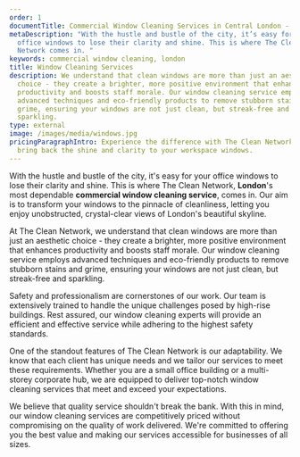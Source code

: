 ```yaml
---
order: 1
documentTitle: Commercial Window Cleaning Services in Central London - The Clean Network
metaDescription: "With the hustle and bustle of the city, it’s easy for your
  office windows to lose their clarity and shine. This is where The Clean
  Network comes in. "
keywords: commercial window cleaning, london
title: Window Cleaning Services
description: We understand that clean windows are more than just an aesthetic
  choice - they create a brighter, more positive environment that enhances
  productivity and boosts staff morale. Our window cleaning service employs
  advanced techniques and eco-friendly products to remove stubborn stains and
  grime, ensuring your windows are not just clean, but streak-free and
  sparkling.
type: external
image: /images/media/windows.jpg
pricingParagraphIntro: Experience the difference with The Clean Network and
  bring back the shine and clarity to your workspace windows.
---
```

With the hustle and bustle of the city, it's easy for your office windows to lose their clarity and shine. This is where The Clean Network, <strong>London</strong>'s most dependable <strong>commercial window cleaning service</strong>, comes in. Our aim is to transform your windows to the pinnacle of cleanliness, letting you enjoy unobstructed, crystal-clear views of London's beautiful skyline.

At The Clean Network, we understand that clean windows are more than just an aesthetic choice - they create a brighter, more positive environment that enhances productivity and boosts staff morale. Our window cleaning service employs advanced techniques and eco-friendly products to remove stubborn stains and grime, ensuring your windows are not just clean, but streak-free and sparkling.

Safety and professionalism are cornerstones of our work. Our team is extensively trained to handle the unique challenges posed by high-rise buildings. Rest assured, our window cleaning experts will provide an efficient and effective service while adhering to the highest safety standards.

One of the standout features of The Clean Network is our adaptability. We know that each client has unique needs and we tailor our services to meet these requirements. Whether you are a small office building or a multi-storey corporate hub, we are equipped to deliver top-notch window cleaning services that meet and exceed your expectations.

We believe that quality service shouldn't break the bank. With this in mind, our window cleaning services are competitively priced without compromising on the quality of work delivered. We're committed to offering you the best value and making our services accessible for businesses of all sizes.